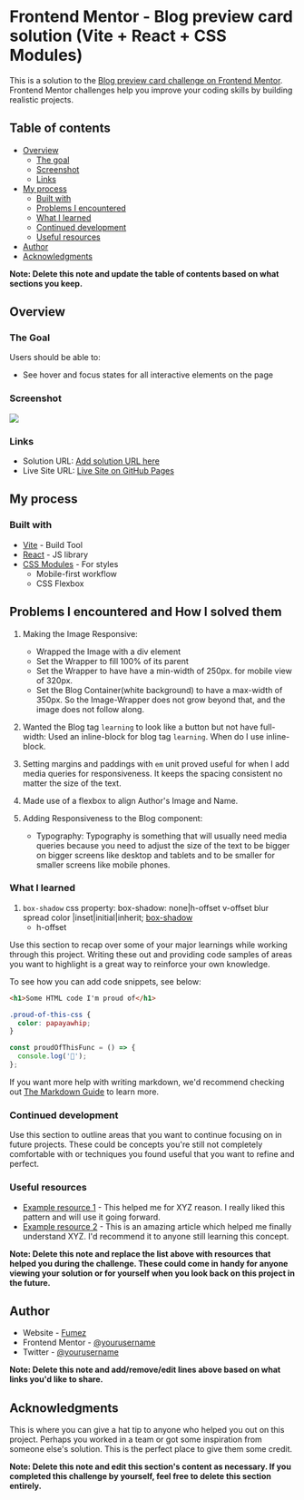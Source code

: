 # Frontend Mentor - Blog preview card solution (Vite + React + CSS Modules)

This is a solution to the [Blog preview card challenge on Frontend Mentor](https://www.frontendmentor.io/challenges/blog-preview-card-ckPaj01IcS). Frontend Mentor challenges help you improve your coding skills by building realistic projects.

## Table of contents

- [Overview](#overview)
  - [The goal](#the-goal)
  - [Screenshot](#screenshot)
  - [Links](#links)
- [My process](#my-process)
  - [Built with](#built-with)
  - [Problems I encountered](#problems-i-encountered-and-how-i-solved-them)
  - [What I learned](#what-i-learned)
  - [Continued development](#continued-development)
  - [Useful resources](#useful-resources)
- [Author](#author)
- [Acknowledgments](#acknowledgments)

**Note: Delete this note and update the table of contents based on what sections you keep.**

## Overview

### The Goal

Users should be able to:

- See hover and focus states for all interactive elements on the page

### Screenshot

![](./screenshot.jpg)

### Links

- Solution URL: [Add solution URL here](https://your-solution-url.com)
- Live Site URL: [Live Site on GitHub Pages](https://fumzy123.github.io/blog-preview-card-main/)

## My process

### Built with

- [Vite](https://vitejs.dev/) - Build Tool
- [React](https://reactjs.org/) - JS library
- [CSS Modules](https://github.com/css-modules/css-modules) - For styles
  - Mobile-first workflow
  - CSS Flexbox

## Problems I encountered and How I solved them

1. Making the Image Responsive:

   - Wrapped the Image with a div element
   - Set the Wrapper to fill 100% of its parent
   - Set the Wrapper to have have a min-width of 250px. for mobile view of 320px.
   - Set the Blog Container(white background) to have a max-width of 350px. So the Image-Wrapper does not grow beyond that, and the image does not follow along.

2. Wanted the Blog tag `learning` to look like a button but not have full-width: Used an inline-block for blog tag `learning`. When do I use inline-block.

3. Setting margins and paddings with `em` unit proved useful for when I add media queries for responsiveness. It keeps the spacing consistent no matter the size of the text.

4. Made use of a flexbox to align Author's Image and Name.

5. Adding Responsiveness to the Blog component:

   - Typography: Typography is something that will usually need media queries because you need to adjust the size of the text to be bigger on bigger screens like desktop and tablets and to be smaller for smaller screens like mobile phones.

### What I learned

1. `box-shadow` css property: box-shadow: none|h-offset v-offset blur spread color |inset|initial|inherit; [box-shadow](https://www.w3schools.com/cssref/css3_pr_box-shadow.php)
   - h-offset

Use this section to recap over some of your major learnings while working through this project. Writing these out and providing code samples of areas you want to highlight is a great way to reinforce your own knowledge.

To see how you can add code snippets, see below:

```html
<h1>Some HTML code I'm proud of</h1>
```

```css
.proud-of-this-css {
  color: papayawhip;
}
```

```js
const proudOfThisFunc = () => {
  console.log('🎉');
};
```

If you want more help with writing markdown, we'd recommend checking out [The Markdown Guide](https://www.markdownguide.org/) to learn more.

### Continued development

Use this section to outline areas that you want to continue focusing on in future projects. These could be concepts you're still not completely comfortable with or techniques you found useful that you want to refine and perfect.

### Useful resources

- [Example resource 1](https://www.example.com) - This helped me for XYZ reason. I really liked this pattern and will use it going forward.
- [Example resource 2](https://www.example.com) - This is an amazing article which helped me finally understand XYZ. I'd recommend it to anyone still learning this concept.

**Note: Delete this note and replace the list above with resources that helped you during the challenge. These could come in handy for anyone viewing your solution or for yourself when you look back on this project in the future.**

## Author

- Website - [Fumez](https://www.your-site.com)
- Frontend Mentor - [@yourusername](https://www.frontendmentor.io/profile/fumzy123)
- Twitter - [@yourusername](https://www.twitter.com/yourusername)

**Note: Delete this note and add/remove/edit lines above based on what links you'd like to share.**

## Acknowledgments

This is where you can give a hat tip to anyone who helped you out on this project. Perhaps you worked in a team or got some inspiration from someone else's solution. This is the perfect place to give them some credit.

**Note: Delete this note and edit this section's content as necessary. If you completed this challenge by yourself, feel free to delete this section entirely.**
